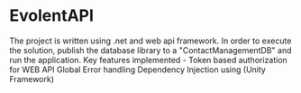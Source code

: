 # EvolentAPI
The project is written using .net and web api framework.
In order to execute the solution, publish the database library to a "ContactManagementDB" and run the application.
Key features implemented -
Token based authorization for WEB API
Global Error handling
Dependency Injection using (Unity Framework)
